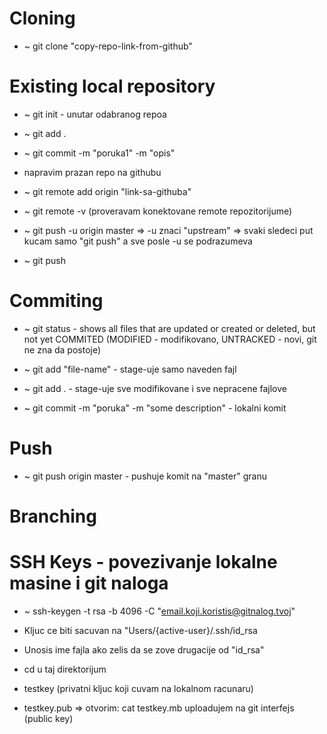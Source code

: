 # Cloning

  - ~ git clone "copy-repo-link-from-github"
  
# Existing local repository
  
  - ~ git init - unutar odabranog repoa
  
  - ~ git add .
  - ~ git commit -m "poruka1" -m "opis"
  
  - napravim prazan repo na githubu
  
  - ~ git remote add origin "link-sa-githuba"
  - ~ git remote -v  (proveravam konektovane remote repozitorijume)
  
  - ~ git push -u origin master => -u znaci "upstream" => svaki sledeci put kucam samo "git push" a sve posle -u se podrazumeva
  - ~ git push
  
# Commiting
  
  - ~ git status - shows all files that are updated or created or deleted, but not yet COMMITED
    (MODIFIED - modifikovano, UNTRACKED - novi, git ne zna da postoje)
 
  - ~ git add "file-name"  - stage-uje samo naveden fajl
  - ~ git add .            - stage-uje sve modifikovane i sve nepracene fajlove
  
  - ~ git commit -m "poruka" -m "some description" - lokalni komit
    
# Push
  
  - ~ git push origin master - pushuje komit na "master" granu
  
# Branching
  
  
  
# SSH Keys - povezivanje lokalne masine i git naloga
  
  - ~ ssh-keygen -t rsa -b 4096 -C "email.koji.koristis@gitnalog.tvoj"
  
  - Kljuc ce biti sacuvan na "Users/{active-user}/.ssh/id_rsa
  - Unosis ime fajla ako zelis da se zove drugacije od "id_rsa"
  
  - cd u taj direktorijum
  
  - testkey (privatni kljuc koji cuvam na lokalnom racunaru)
  - testkey.pub => 
            otvorim: cat testkey.mb
            uploadujem na git interfejs (public key)
